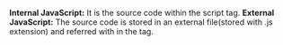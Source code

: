 
  **Internal JavaScript:** It is the source code within the script tag.
  **External JavaScript:** The source code is stored in an external file(stored with .js extension) and referred with in the tag.
